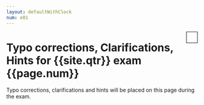 ```yaml
---
layout: defaultWithClock
num: e01
---
```


<div class="clock" style="float:right; border:1px solid black; padding: 1em;"></div>


# Typo corrections, Clarifications, Hints for {{site.qtr}} exam {{page.num}}

Typo corrections, clarifications and hints will be placed on this page during the exam.

<script>
  var clock = $('.clock').FlipClock({
      	    clockFace: 'TwelveHourClock',
	    showSeconds: false
	    	       });
</script>
